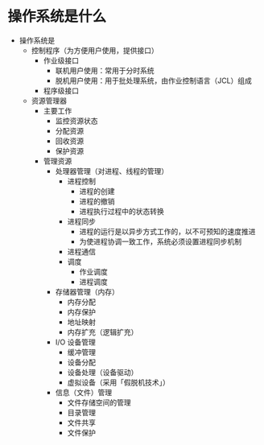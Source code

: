 # 操作系统是什么

* 操作系统是
  * 控制程序（为方便用户使用，提供接口）
    * 作业级接口
      * 联机用户使用：常用于分时系统
      * 脱机用户使用：用于批处理系统，由作业控制语言（JCL）组成
    * 程序级接口
  * 资源管理器
    * 主要工作
      * 监控资源状态
      * 分配资源
      * 回收资源
      * 保护资源
    * 管理资源
      * 处理器管理（对进程、线程的管理）
        * 进程控制
          * 进程的创建
          * 进程的撤销
          * 进程执行过程中的状态转换
        * 进程同步
          * 进程的运行是以异步方式工作的，以不可预知的速度推进
          * 为使进程协调一致工作，系统必须设置进程同步机制
        * 进程通信
        * 调度
          * 作业调度
          * 进程调度
      * 存储器管理（内存）
        * 内存分配
        * 内存保护
        * 地址映射
        * 内存扩充（逻辑扩充）
      * I/O 设备管理
        * 缓冲管理
        * 设备分配
        * 设备处理（设备驱动）
        * 虚拟设备（采用「假脱机技术」）
      * 信息（文件）管理
        * 文件存储空间的管理
        * 目录管理
        * 文件共享
        * 文件保护